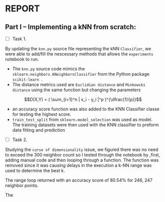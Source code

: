 # REPORT

## Part I – Implementing a kNN from scratch:

- [ ] Task 1.

By updating the `knn.py` source file representing the kNN `Classifier`, we were able to add/fill the nescessary methods that allows the `experiments` notebook to run.

- The `knn.py` source code mimics the `sklearn.neighbors.KNeighborsClassifier` from the Python package `scikit-learn `.
- The distance metrics used are `Euclidian distance` and `Minkowski distance` using the same function but changing the parameters

```math
D(X,Y) = ( \sum_{i=1}^n | x_i - y_i |^p )^{\dfrac{1}{p}}
```

- an accuracy score function was also added to the KNN Classifier classe for testing the highest score.
- `train_test_split` from `sklearn.model_selection` was used as model. The training datasets were then used with the KNN classifier to preform data fitting and prediction 

- [ ] Task 2.

Studying the `curse of dimensionality` issue, we figured there was no need to exceed the 300 neighbor count so I tested through the notebook by ,first, adding manual code and then looping through a function. The function was removed since it was causing delays in the execution a k-NN range was used to determine the best k.

The range loop returned with an accuracy score of 80.54% for 246, 247 neighbor points. 

The 
